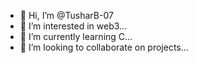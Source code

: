 - 👋 Hi, I’m @TusharB-07
- 👀 I’m interested in web3...
- 🌱 I’m currently learning C...
- 💞️ I’m looking to collaborate on projects...


<!---
TusharB-07/TusharB-07 is a ✨ special ✨ repository because its `README.md` (this file) appears on your GitHub profile.
You can click the Preview link to take a look at your changes.
--->
